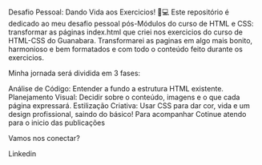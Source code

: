 Desafio Pessoal: Dando Vida aos Exercicios! 🎨💻
Este repositório é dedicado ao meu desafio pessoal pós-Módulos do curso de HTML e CSS: transformar as páginas index.html que criei nos exercicios do curso de HTML-CSS do Guanabara. Transformarei as paginas em algo mais bonito, harmonioso e bem formatados e com todo o conteúdo feito durante os exercicios.

Minha jornada será dividida em 3 fases:

Análise de Código: Entender a fundo a estrutura HTML existente.
Planejamento Visual: Decidir sobre o conteúdo, imagens e o que cada página expressará.
Estilização Criativa: Usar CSS para dar cor, vida e um design profissional, saindo do básico!
Para acompanhar
Cotinue atendo para o inicio das publicações

Vamos nos conectar?

Linkedin
